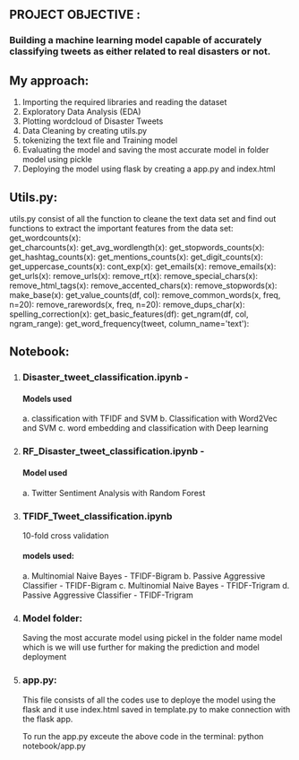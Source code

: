 ## PROJECT OBJECTIVE :

### Building a machine learning model capable of accurately classifying tweets as either related to real disasters or not.

## My approach:

1. Importing the required libraries and reading the dataset
2. Exploratory Data Analysis (EDA)
3. Plotting wordcloud of Disaster Tweets
4. Data Cleaning by creating utils.py
5. tokenizing the text file and Training model
6. Evaluating the model and saving the most accurate model in folder model using pickle
7. Deploying the model using flask by creating a app.py and index.html

## Utils.py:

utils.py consist of all the function to cleane the text data set and find out functions to extract the important features from the data set:
get_wordcounts(x):  
get_charcounts(x):
get_avg_wordlength(x):
get_stopwords_counts(x):
get_hashtag_counts(x):
get_mentions_counts(x):
get_digit_counts(x):
get_uppercase_counts(x):
cont_exp(x):
get_emails(x):
remove_emails(x):
get_urls(x):
remove_urls(x):
remove_rt(x):
remove_special_chars(x):
remove_html_tags(x):
remove_accented_chars(x):
remove_stopwords(x):
make_base(x):
get_value_counts(df, col):
remove_common_words(x, freq, n=20):
remove_rarewords(x, freq, n=20):
remove_dups_char(x):
spelling_correction(x):
get_basic_features(df):
get_ngram(df, col, ngram_range):
get_word_frequency(tweet, column_name='text'):

## Notebook:

1. ### Disaster_tweet_classification.ipynb -

   #### Models used

   a. classification with TFIDF and SVM
   b. Classification with Word2Vec and SVM
   c. word embedding and classification with Deep learning

2. ### RF_Disaster_tweet_classification.ipynb -

   #### Model used

   a. Twitter Sentiment Analysis with Random Forest

3. ### TFIDF_Tweet_classification.ipynb

   10-fold cross validation

   #### models used:

   a. Multinomial Naive Bayes - TFIDF-Bigram
   b. Passive Aggressive Classifier - TFIDF-Bigram
   c. Multinomial Naive Bayes - TFIDF-Trigram
   d. Passive Aggressive Classifier - TFIDF-Trigram

4. ### Model folder:

   Saving the most accurate model using pickel in the folder name model which is we will use further for making the prediction and model deployment

5. ### app.py:

   This file consists of all the codes use to deploye the model using the flask and it use index.html saved in template.py to make connection with the flask app.

   To run the app.py exceute the above code in the terminal:
   python notebook/app.py
